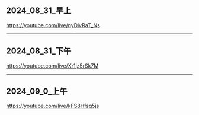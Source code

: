 ## 2024_08_31_早上

https://youtube.com/live/nyDlvRaT_Ns

---

## 2024_08_31_下午

https://youtube.com/live/Xr1jz5rSk7M


---

## 2024_09_0_上午

https://youtube.com/live/kFS8Hfsq5js